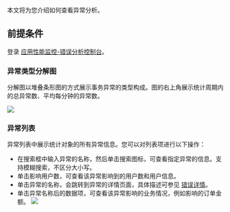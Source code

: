 本文将为您介绍如何查看异常分析。

## 前提条件

登录 [应用性能监控-错误分析控制台](https://console.cloud.tencent.com/monitor/tapm/erroranalysis)。

### 异常类型分解图

分解图以堆叠条形图的方式展示事务异常的类型构成。图的右上角展示统计周期内的总异常数、平均每分钟的异常数。

![](https://main.qcloudimg.com/raw/741bca36d790d026da1642b7fc13a41c.png)

### 异常列表

异常列表中展示统计对象的所有异常信息。您可以对列表项进行以下操作：

- 在搜索框中输入异常的名称，然后单击搜索图标，可查看指定异常的信息。支持模糊搜索，不区分大小写。
- 单击影响用户数，可查看该异常影响到的用户数和用户信息。
- 单击异常的名称，会跳转到异常的详情页面，具体描述可参见 [错误详情](https://cloud.tencent.com/document/product/1349/52254)。
- 单击异常名称后的数据项，可查看该异常影响的业务情况，例如影响的订单金额。
![](https://main.qcloudimg.com/raw/54fb7a459aa9f718791a5e88858d7492.png)

